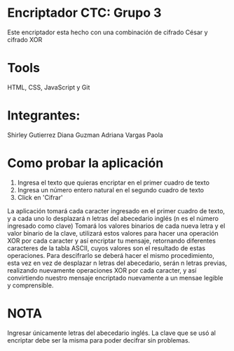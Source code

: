 # Encriptador CTC: Grupo 3

Este encriptador esta hecho con una combinación de cifrado César y cifrado XOR

# Tools

HTML, CSS, JavaScript y Git

# Integrantes:

Shirley Gutierrez
Diana Guzman
Adriana Vargas
Paola

# Como probar la aplicación

1. Ingresa el texto que quieras encriptar en el primer cuadro de texto
2. Ingresa un número entero natural en el segundo cuadro de texto
3. Click en 'Cifrar'

La aplicación tomará cada caracter ingresado en el primer cuadro de texto, y a cada uno lo desplazará n letras del abecedario inglés (n es el número ingresado como clave)
Tomará los valores binarios de cada nueva letra y el valor binario de la clave, utilizará estos valores para hacer una operación XOR por cada caracter y así encriptar tu mensaje, retornando diferentes caracteres de la tabla ASCII, cuyos valores son el resultado de estas operaciones.
Para descifrarlo se deberá hacer el mismo procedimiento, esta vez en vez de desplazar n letras del abecedario, serán n letras previas, realizando nuevamente operaciones XOR por cada caracter, y así convirtiendo nuestro mensaje encriptado nuevamente a un mensae legible y comprensible.

# NOTA

Ingresar únicamente letras del abecedario inglés.
La clave que se usó al encriptar debe ser la misma para poder decifrar sin problemas.
